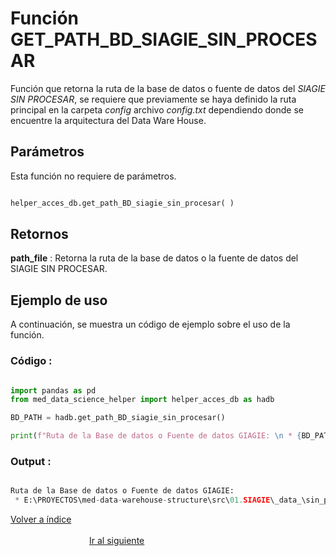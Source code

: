 Función **GET_PATH_BD_SIAGIE_SIN_PROCESAR**
==============================
<p1>Función que retorna la ruta de la base de datos o fuente de datos del *SIAGIE SIN PROCESAR*, se requiere que previamente se haya definido la ruta principal en la carpeta *config* archivo *config.txt* dependiendo donde se encuentre la arquitectura del Data Ware House.</p1>

**<h2>Parámetros</h2>**
<p>Esta función no requiere de parámetros.</p>

```Python

helper_acces_db.get_path_BD_siagie_sin_procesar( )

```

**<h2>Retornos</h2>**

<p1><strong>path_file</strong> : Retorna la ruta de la base de datos o la fuente de datos del SIAGIE SIN PROCESAR.</p1>
<p1> </p1>


**<h2>Ejemplo de uso</h2>**
<p1> A continuación, se muestra un código de ejemplo sobre el uso de la función.</p1>


**<h3>Código :</h3>**
```Python

import pandas as pd
from med_data_science_helper import helper_acces_db as hadb

BD_PATH = hadb.get_path_BD_siagie_sin_procesar()

print(f"Ruta de la Base de datos o Fuente de datos GIAGIE: \n * {BD_PATH}")

```


**<h3>Output :</h3>**

```Python

Ruta de la Base de datos o Fuente de datos GIAGIE: 
 * E:\PROYECTOS\med-data-warehouse-structure\src\01.SIAGIE\_data_\sin_procesar

```


[Volver a índice](../../docsPrincipal.md ) $~~~~~~~~~~~~~~~~~~~~~~~~~~~~~~~~~~~~~~~~~~~~~~~~~~~~~~~~~~~~~~~~~~~~~~~~~~~~~~~~~~~~~~~~~~~~~~~~~~~~~~~~~~~~~~~~~~~~~~~~~~~~~~~~~~~~~~~~~~~~~~~~~~~~~~~~~~~~~~~$ [Ir al siguiente](../helperaccesdb/HELPER_ACCES_DB_get_juntos.md)


